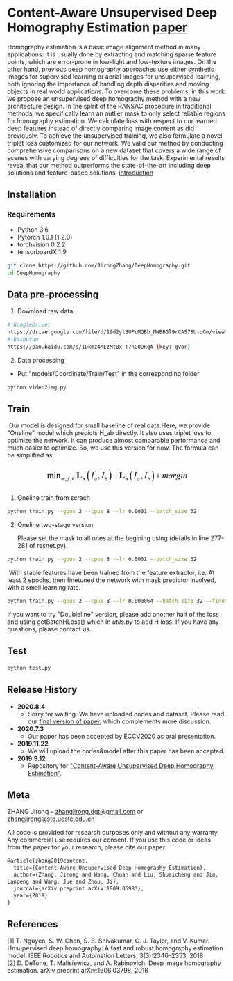 # Content-Aware Unsupervised Deep Homography Estimation [paper](https://arxiv.org/pdf/1909.05983.pdf)
Homography estimation is a basic image alignment method in many applications. It is usually done by extracting and matching sparse feature points, which are error-prone in low-light and low-texture images. On the other hand, previous deep homography approaches use either synthetic images for supervised learning or aerial images for unsupervised learning, both ignoring the importance of handling depth disparities and moving objects in real world applications. To overcome these problems, in this work we propose an unsupervised deep homography method with a new architecture design. In the spirit of the RANSAC procedure in traditional methods, we specifically learn an outlier mask to only select reliable regions for homography estimation. We calculate loss with respect to our learned deep features instead of directly comparing image content as did previously. To achieve the unsupervised training, we also formulate a novel triplet loss customized for our network. We valid our method by conducting comprehensive comparisons on a new dataset that covers a wide range of scenes with varying degrees of difficulties for the task. Experimental results reveal that our method outperforms the state-of-the-art including deep solutions and feature-based solutions.
[introduction](./introduction.md)

## Installation
### Requirements
- Python 3.6
- Pytorch 1.0.1 (1.2.0)
- torchvision 0.2.2
- tensorboardX 1.9

```sh
git clone https://github.com/JirongZhang/DeepHomography.git
cd DeepHomography
```

## Data pre-processing
1. Download raw data
```sh
# GoogleDriver
https://drive.google.com/file/d/19d2ylBUPcMQBb_MNBBGl9rCAS7SU-oGm/view?usp=sharing
# BaiduYun
https://pan.baidu.com/s/1Dkmz4MEzMtBx-T7nG0ORqA (key: gvor)
```
2. Data processing
- Put "models/Coordinate/Train/Test" in the corresponding folder
```sh
python video2img.py
```

## Train
​  Our model is designed for small baseline of real data.Here, we provide "Oneline" model which predicts H_ab directly. It also uses triplet loss to optimize the network. It can produce almost comparable performance and much easier to optimize. So, we use this version for now.   The formula can be simplified as:  
<div align=center><img src="./images/loss.png" width="350" height="50" /></div>

1. Oneline train from scrach
```sh
python train.py --gpus 2 --cpus 8 --lr 0.0001 --batch_size 32
```
2. Oneline two-stage version

   Please set the mask to all ones at the begining using (details in line 277-281 of resnet.py). 
```sh
python train.py --gpus 2 --cpus 8 --lr 0.0001 --batch_size 32
```
​       With stable features have been trained from the feature extractor, i.e. At least 2 epochs, then finetuned the network with mask predictor involved, with a small learning rate. 
```sh
python train.py --gpus 2 --cpus 8 --lr 0.000064 --batch_size 32 --finetune True
```
If you want to try "Doubleline" version, please add another half of the loss and using getBatchHLoss() which in *utils.py* to add H loss. If you have any questions, please contact us. 

## Test
```sh
python test.py
```

## Release History

* **2020.8.4**
    * Sorry for waiting. We have uploaded codes and dataset. Please read our [final version of paper](https://arxiv.org/pdf/1909.05983.pdf), which complements more discussion.
* **2020.7.3**
    * Our paper has been accepted by ECCV2020 as oral presentation.
* **2019.11.22**
    * We will upload the codes&model after this paper has been accepted.
*  **2019.9.12**
    * Repository for ["Content-Aware Unsupervised Deep Homography Estimation"](https://arxiv.org/pdf/1909.05983.pdf).

## Meta

ZHANG Jirong – zhangjirong.dgt@gmail.com or zhangjirong@std.uestc.edu.cn 

All code is provided for research purposes only and without any warranty. Any commercial use requires our consent. If you use this code or ideas from the paper for your research, please cite our paper:
```
@article{zhang2019content,
  title={Content-Aware Unsupervised Deep Homography Estimation},
  author={Zhang, Jirong and Wang, Chuan and Liu, Shuaicheng and Jia, Lanpeng and Wang, Jue and Zhou, Ji},
  journal={arXiv preprint arXiv:1909.05983},
  year={2019}
}
```

## References
  [1] T. Nguyen, S. W. Chen, S. S. Shivakumar, C. J. Taylor, and V. Kumar. Unsupervised deep homography: A fast and robust homography estimation model. IEEE Robotics and Automation Letters, 3(3):2346–2353, 2018  
  [2] D. DeTone, T. Malisiewicz, and A. Rabinovich. Deep image homography estimation. arXiv preprint arXiv:1606.03798, 2016

